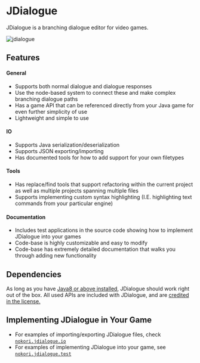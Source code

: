 # JDialogue
JDialogue is a branching dialogue editor for video games.

![jdialogue](https://user-images.githubusercontent.com/6147299/42131561-41b0f9e2-7cca-11e8-8491-1df63f9432c1.PNG)

## Features

#### General 
- Supports both normal dialogue and dialogue responses
- Use the node-based system to connect these and make complex branching dialogue paths
- Has a game API that can be referenced directly from your Java game for even further simplicity of use
- Lightweight and simple to use

#### IO
- Supports Java serialization/deserialization
- Supports JSON exporting/importing
- Has documented tools for how to add support for your own filetypes

#### Tools
- Has replace/find tools that support refactoring within the current project as well as multiple projects spanning multiple files
- Supports implementing custom syntax highlighting (I.E. highlighting text commands from your particular engine)

#### Documentation
- Includes test applications in the source code showing how to implement JDialogue into your games
- Code-base is highly customizable and easy to modify
- Code-base has extremely detailed documentation that walks you through adding new functionality

## Dependencies
As long as you have [Java8 or above installed](https://java.com/en/), JDialogue should work right out of the box. All used APIs are included with JDialogue, and are [credited in the license.](https://github.com/SkyAphid/JDialogue/blob/master/LICENSE)

## Implementing JDialogue in Your Game
- For examples of importing/exporting JDialogue files, check [`nokori.jdialogue.io`](https://github.com/SkyAphid/JDialogue/tree/master/JDialogue/src/nokori/jdialogue/io)
- For examples of implementing JDialogue into your game, see [`nokori.jdialogue.test`](https://github.com/SkyAphid/JDialogue/tree/master/JDialogue/src/nokori/jdialogue/test)
